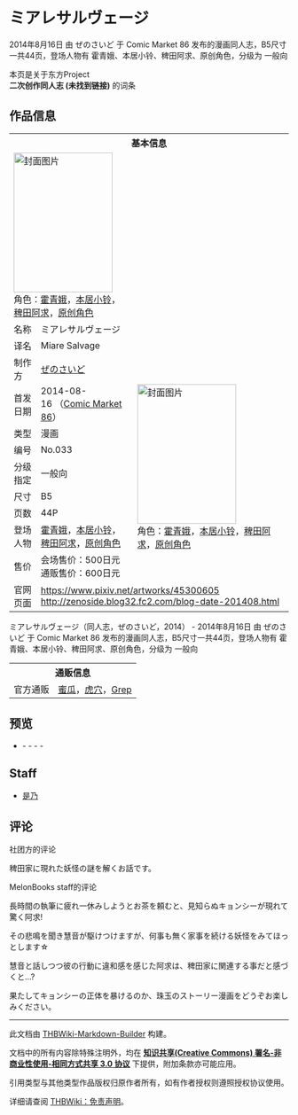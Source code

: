 # ミアレサルヴェージ

<!-- source html: G:\repos\THBWiki-Markdown-Builder\THBWikiMarkdown\Temp\main\5\5e\ns0%3A%E3%83%9F%E3%82%A2%E3%83%AC%E3%82%B5%E3%83%AB%E3%83%B4%E3%82%A7%E3%83%BC%E3%82%B8.html -->

2014年8月16日 由 ぜのさいど 于 Comic Market 86 发布的漫画同人志，B5尺寸一共44页，登场人物有 霍青娥、本居小铃、稗田阿求、原创角色，分级为 一般向

本页是关于东方Project  
 **二次创作同人志 (未找到链接)** 的词条
## 作品信息

<table><tbody><tr><th colspan="3">基本信息</th></tr><tr><td class="cover-artwork-mobile" colspan="2"><a href="./文件-ミアレサルヴェージ封面.jpg.md" class="image" title="封面图片"><img alt="封面图片" src="https://upload.thwiki.cc/thumb/6/6d/%E3%83%9F%E3%82%A2%E3%83%AC%E3%82%B5%E3%83%AB%E3%83%B4%E3%82%A7%E3%83%BC%E3%82%B8%E5%B0%81%E9%9D%A2.jpg/178px-%E3%83%9F%E3%82%A2%E3%83%AC%E3%82%B5%E3%83%AB%E3%83%B4%E3%82%A7%E3%83%BC%E3%82%B8%E5%B0%81%E9%9D%A2.jpg" decoding="async" loading="lazy" width="178" height="252" srcset="https://upload.thwiki.cc/thumb/6/6d/%E3%83%9F%E3%82%A2%E3%83%AC%E3%82%B5%E3%83%AB%E3%83%B4%E3%82%A7%E3%83%BC%E3%82%B8%E5%B0%81%E9%9D%A2.jpg/268px-%E3%83%9F%E3%82%A2%E3%83%AC%E3%82%B5%E3%83%AB%E3%83%B4%E3%82%A7%E3%83%BC%E3%82%B8%E5%B0%81%E9%9D%A2.jpg 1.5x, https://upload.thwiki.cc/thumb/6/6d/%E3%83%9F%E3%82%A2%E3%83%AC%E3%82%B5%E3%83%AB%E3%83%B4%E3%82%A7%E3%83%BC%E3%82%B8%E5%B0%81%E9%9D%A2.jpg/357px-%E3%83%9F%E3%82%A2%E3%83%AC%E3%82%B5%E3%83%AB%E3%83%B4%E3%82%A7%E3%83%BC%E3%82%B8%E5%B0%81%E9%9D%A2.jpg 2x" data-file-width="946" data-file-height="1336"></a><div class="cover-char">角色：<a href="./霍青娥.md" title="霍青娥">霍青娥</a>，<a href="./本居小铃.md" title="本居小铃">本居小铃</a>，<a href="./稗田阿求.md" title="稗田阿求">稗田阿求</a>，<a href="/index.php?title=%E5%8E%9F%E5%88%9B%E8%A7%92%E8%89%B2&amp;action=edit&amp;redlink=1" class="new" title="原创角色（页面不存在）">原创角色</a></div></td>
</tr><tr><td class="label">名称</td><td colspan="2"> ミアレサルヴェージ </td></tr><tr><td class="label">译名</td><td colspan="2"> Miare Salvage </td></tr><tr><td class="label">制作方</td><td><a href="./ぜのさいど.md" title="ぜのさいど">ぜのさいど</a></td><td class="cover-artwork" rowspan="9" style="min-width:252px;"><a href="./文件-ミアレサルヴェージ封面.jpg.md" class="image" title="封面图片"><img alt="封面图片" src="https://upload.thwiki.cc/thumb/6/6d/%E3%83%9F%E3%82%A2%E3%83%AC%E3%82%B5%E3%83%AB%E3%83%B4%E3%82%A7%E3%83%BC%E3%82%B8%E5%B0%81%E9%9D%A2.jpg/178px-%E3%83%9F%E3%82%A2%E3%83%AC%E3%82%B5%E3%83%AB%E3%83%B4%E3%82%A7%E3%83%BC%E3%82%B8%E5%B0%81%E9%9D%A2.jpg" decoding="async" loading="lazy" width="178" height="252" srcset="https://upload.thwiki.cc/thumb/6/6d/%E3%83%9F%E3%82%A2%E3%83%AC%E3%82%B5%E3%83%AB%E3%83%B4%E3%82%A7%E3%83%BC%E3%82%B8%E5%B0%81%E9%9D%A2.jpg/268px-%E3%83%9F%E3%82%A2%E3%83%AC%E3%82%B5%E3%83%AB%E3%83%B4%E3%82%A7%E3%83%BC%E3%82%B8%E5%B0%81%E9%9D%A2.jpg 1.5x, https://upload.thwiki.cc/thumb/6/6d/%E3%83%9F%E3%82%A2%E3%83%AC%E3%82%B5%E3%83%AB%E3%83%B4%E3%82%A7%E3%83%BC%E3%82%B8%E5%B0%81%E9%9D%A2.jpg/357px-%E3%83%9F%E3%82%A2%E3%83%AC%E3%82%B5%E3%83%AB%E3%83%B4%E3%82%A7%E3%83%BC%E3%82%B8%E5%B0%81%E9%9D%A2.jpg 2x" data-file-width="946" data-file-height="1336"></a><div class="cover-char">角色：<a href="./霍青娥.md" title="霍青娥">霍青娥</a>，<a href="./本居小铃.md" title="本居小铃">本居小铃</a>，<a href="./稗田阿求.md" title="稗田阿求">稗田阿求</a>，<a href="/index.php?title=%E5%8E%9F%E5%88%9B%E8%A7%92%E8%89%B2&amp;action=edit&amp;redlink=1" class="new" title="原创角色（页面不存在）">原创角色</a></div></td>
</tr><tr><td class="label">首发日期</td><td>2014-08-16&#160;（<a href="/展会作品列表?e=Comic+Market%2386">Comic Market 86</a>）</td></tr><tr><td class="label">类型</td><td>漫画</td></tr><tr><td class="label">编号</td><td>No.033</td></tr><tr><td class="label">分级指定</td><td>一般向</td></tr><tr><td class="label">尺寸</td><td>B5</td></tr><tr><td class="label">页数</td><td>44P</td></tr><tr><td class="label">登场人物</td><td><a href="./霍青娥.md" title="霍青娥">霍青娥</a>，<a href="./本居小铃.md" title="本居小铃">本居小铃</a>，<a href="./稗田阿求.md" title="稗田阿求">稗田阿求</a>，<a href="/index.php?title=%E5%8E%9F%E5%88%9B%E8%A7%92%E8%89%B2&amp;action=edit&amp;redlink=1" class="new" title="原创角色（页面不存在）">原创角色</a></td></tr><tr><td class="label">售价</td><td>会场售价：500日元<br>通贩售价：600日元</td></tr>
<tr><td class="label">官网页面</td><td colspan="2"><a rel="nofollow" class="external free" href="https://www.pixiv.net/artworks/45300605">https://www.pixiv.net/artworks/45300605</a><br><a rel="nofollow" class="external free" href="http://zenoside.blog32.fc2.com/blog-date-201408.html">http://zenoside.blog32.fc2.com/blog-date-201408.html</a></td></tr></tbody></table>

ミアレサルヴェージ（同人志，ぜのさいど，2014） - 2014年8月16日 由 ぜのさいど 于 Comic Market 86 发布的漫画同人志，B5尺寸一共44页，登场人物有 霍青娥、本居小铃、稗田阿求、原创角色，分级为 一般向

<table><tbody><tr><th colspan="3">通贩信息</th></tr><tr><td class="label">官方通贩</td><td colspan="2"><a rel="nofollow" class="external text" href="https://www.melonbooks.co.jp/detail/detail.php?product_id=29236">蜜瓜</a>，<a rel="nofollow" class="external text" href="https://ec.toranoana.jp/tora_r/ec/item/040030230217">虎穴</a>，<a rel="nofollow" class="external text" href="http://www.grep-shop.com/tsuhan/products/detail.php?product_id=13814">Grep</a></td></tr></tbody></table>


## 预览
- [](./文件-ミアレサルヴェージ预览图1.jpg.md)- [](./文件-ミアレサルヴェージ预览图2.jpg.md)- [](./文件-ミアレサルヴェージ预览图3.jpg.md)- [](./文件-ミアレサルヴェージ预览图4.jpg.md)- [](./文件-ミアレサルヴェージ预览图5.jpg.md)

## Staff
- [是乃](./是乃.md)

## 评论
社团方的评论

  
稗田家に現れた妖怪の謎を解くお話です。
  

MelonBooks staff的评论

  
長時間の執筆に疲れ一休みしようとお茶を頼むと、見知らぬキョンシーが現れて驚く阿求!  

その悲鳴を聞き慧音が駆けつけますが、何事も無く家事を続ける妖怪をみてほっとします☆  

慧音と話しつつ彼の行動に違和感を感じた阿求は、稗田家に関連する事だと感づくと…?  

果たしてキョンシーの正体を暴けるのか、珠玉のストーリー漫画をどうぞお楽しみください。
  
  
  

  





---

此文档由 [THBWiki-Markdown-Builder](https://github.com/Delsin-Yu/THBWiki-Markdown-Builder) 构建。

文档中的所有内容除特殊注明外，均在 [**知识共享(Creative Commons) 署名-非商业性使用-相同方式共享 3.0 协议**](https://creativecommons.org/licenses/by-sa/3.0/deed.zh-hans) 下提供，附加条款亦可能应用。

引用类型与其他类型作品版权归原作者所有，如有作者授权则遵照授权协议使用。

详细请查阅 [THBWiki：免责声明](https://thbwiki.cc/THBWiki:%E5%85%8D%E8%B4%A3%E5%A3%B0%E6%98%8E)。

